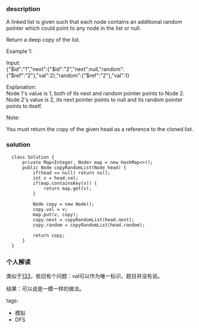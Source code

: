 ### description    
  A linked list is given such that each node contains an additional random pointer which could point to any node in the list or null.  
    
  Return a deep copy of the list.  
    
     
  Example 1:  
    
    
    
  Input:  
  {"$id":"1","next":{"$id":"2","next":null,"random":{"$ref":"2"},"val":2},"random":{"$ref":"2"},"val":1}  
    
  Explanation:  
  Node 1's value is 1, both of its next and random pointer points to Node 2.  
  Node 2's value is 2, its next pointer points to null and its random pointer points to itself.  
     
    
  Note:  
    
  You must return the copy of the given head as a reference to the cloned list.  
### solution    
```    
  class Solution {  
      private Map<Integer, Node> map = new HashMap<>();  
      public Node copyRandomList(Node head) {  
          if(head == null) return null;  
          int v = head.val;  
          if(map.containsKey(v)) {  
              return map.get(v);  
          }  
            
          Node copy = new Node();  
          copy.val = v;  
          map.put(v, copy);  
          copy.next = copyRandomList(head.next);  
          copy.random = copyRandomList(head.random);  
            
          return copy;  
      }  
  }  
```    
    
### 个人解读    
  类似于[133](133_Clone%20Graph(Medium).md)，依旧有个问题：val可以作为唯一标识，题目并没有说。  
    
  结果：可以说是一模一样的做法。  
    
    
tags:    
  -  模拟  
  -  DFS  
